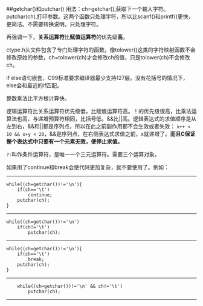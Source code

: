 ##getchar()和putchar()
用法：ch=getchar(),获取下一个输入字符。 putchar(ch),打印参数。这两个函数只处理字符，所以比scanf()和printf()更快，更简洁。不需要转换说明，只处理字符。

再强调一下，**关系运算符**比**赋值运算符**的优先级**高**。

ctype.h头文件包含了专门处理字符的函数。像tolower()这类的字符映射函数不会修改原始的参数，ch=tolower(ch)才会修改ch的值，只是tolower(ch)不会修改ch。

if else语句嵌套，C99标准要求编译器最少支持127层。没有花括号的情况下，else会和最近的if匹配。

整数乘法比平方根计算快。

逻辑运算符比关系运算符优先级低，比赋值运算符高。！的优先级很高，比乘法运算法也高，与递增预算符相同，比括号低。&&比||高。逻辑表达式的求值顺序是从左到右，&&和||都是序列点，所以在此之前副作用都不会生效或者失效：
`x++ < 10 && x+y < 20`，&&是序列点，在右侧表达式求值之前，x就递增了。**而且C保证整个表达式中只要有一个元素无效，便停止求值。**

`?:`叫作条件运算符，是唯一一个三元运算符。需要三个运算对象。

如果用了continue和break会使代码更加复杂，就不要使用了。例如：

----------

	while((ch=getchar())!='\n'){
		if(ch=='\t')
			continue;
		putchar(ch);
	}

----------

	while((ch=getchar())!='\n')
		if(ch!='\t')
			putchar(ch);

----------

	while((ch=getchar())!='\n'){
		if(ch=='\t')
			break;
		putchar(ch);
	}

----------

		while((ch=getchar())!='\n' && ch!='\t')
			putchar(ch);

----------


